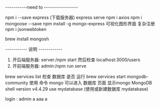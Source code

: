 -----------need to -----------------

npm i --save express (下载服务器)
express serve
npm i axios
npm i mongoose --save
npm install -g mongo-express 可视化图形界面 复杂注册
npm i jsonwebtoken

brew install mongosh

----------- 说明 ------------

1. 开后端服务器: server:/npm start  然后检查 localhost:3000/users
2. 开前端服务器: admin:/npm run serve 

brew services list 检查 数据库 是否 运行 brew services start mongodb-community
使用 命令 mongo 可以进入 数据库 页面 显示mongo MongoDB shell version v4.4.29
use mydatabase (使用或新建数据库 mydatabase) 

login : admin a
        aaa   a
        
